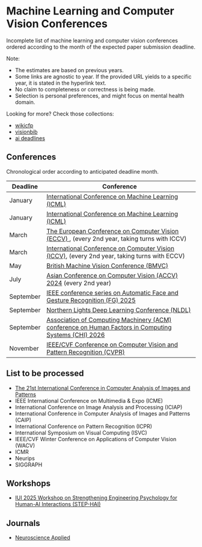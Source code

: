 # Machine Learning and Computer Vision Conferences

Incomplete list of machine learning and computer vision conferences ordered according to the month of the expected paper submission deadline.

Note: 
- The estimates are based on previous years.
- Some links are agnostic to year. If the provided URL yields to a specific year, it is stated in the hyperlink text.
- No claim to completeness or correctness is being made.
- Selection is personal preferences, and might focus on mental health domain.

Looking for more? Check those collections:
- [wikicfp](http://www.wikicfp.com)
- [visionbib](https://conferences.visionbib.com/Iris-Conferences.html)
- [ai deadlines](https://aideadlin.es/?sub=,CG,CV,ML)

## Conferences

Chronological order according to anticipated deadline month.

| Deadline    | Conference |
| -------- | ------- |
| January  | [International Conference on Machine Learning (ICML)](https://icml.cc/)    |
|  January | [International Conference on Machine Learning (ICML)](https://icml.cc/) |
|  March   | [The European Conference on Computer Vision (ECCV) ](https://eccv.ecva.net/), (every 2nd year, taking turns with ICCV)|
|  March   | [International Conference on Computer Vision (ICCV)](https://iccv.thecvf.com/), (every 2nd year, taking turns with ECCV)|
|  May     | [British Machine Vision Conference (BMVC)](https://www.bmva.org/bmvc) |
|  July    | [Asian Conference on Computer Vision (ACCV) 2024](https://accv2024.org/) (every 2nd year)|
|  September | [IEEE conference series on Automatic Face and Gesture Recognition (FG) 2025](https://fg2025.ieee-biometrics.org/)|
| September | [Northern Lights Deep Learning Conference (NLDL)](https://www.nldl.org/)|
| September |  [Association of Computing Machinery (ACM) conference on Human Factors in Computing Systems (CHI) 2026](https://chi2026.acm.org/) |
| November | [IEEE/CVF Conference on Computer Vision and Pattern Recognition (CVPR)](https://cvpr.thecvf.com/)|


## List to be processed 
- [The 21st International Conference in Computer Analysis of Images and Patterns](https://caip2025.com/call-for-papers/)
- IEEE International Conference on Multimedia & Expo (ICME)
- International Conference on Image Analysis and Processing (ICIAP)
- International Conference in Computer Analysis of Images and Patterns (CAIP)
- International Conference on Pattern Recognition (ICPR)
- International Symposium on Visual Computing (ISVC)
- IEEE/CVF Winter Conference on Applications of Computer Vision (WACV) 
- ICMR
- Neurips
- SIGGRAPH 


## Workshops
- [IUI 2025 Workshop on Strengthening Engineering Psychology for Human-AI Interactions (STEP-HAI) ](https://step-hai.com/)

## Journals
- [Neuroscience Applied](https://www-sciencedirect-com.ep.ituproxy.kb.dk/journal/neuroscience-applied)
